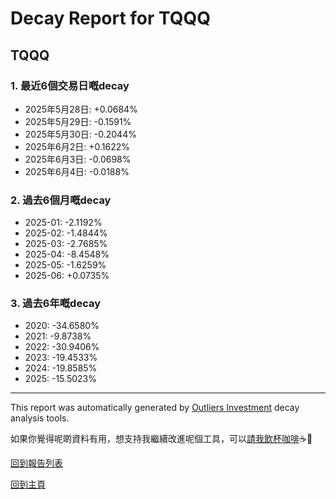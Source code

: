 # Decay Report for TQQQ

## TQQQ

### 1. 最近6個交易日嘅decay

- 2025年5月28日: +0.0684%
- 2025年5月29日: -0.1591%
- 2025年5月30日: -0.2044%
- 2025年6月2日: +0.1622%
- 2025年6月3日: -0.0698%
- 2025年6月4日: -0.0188%

### 2. 過去6個月嘅decay

- 2025-01: -2.1192%
- 2025-02: -1.4844%
- 2025-03: -2.7685%
- 2025-04: -8.4548%
- 2025-05: -1.6259%
- 2025-06: +0.0735%

### 3. 過去6年嘅decay

- 2020: -34.6580%
- 2021: -9.8738%
- 2022: -30.9406%
- 2023: -19.4533%
- 2024: -19.8585%
- 2025: -15.5023%

------------------------------
This report was automatically generated by [Outliers Investment](https://outliersecon.github.io/Outliers-Investment/) decay analysis tools.

如果你覺得呢啲資料有用，想支持我繼續改進呢個工具，可以[請我飲杯咖啡](https://buymeacoffee.com/outliersecon)☕🙏

[回到報告列表](https://outliersecon.github.io/Outliers-Investment/reports/reports_public)

[回到主頁](https://outliersecon.github.io/Outliers-Investment/)